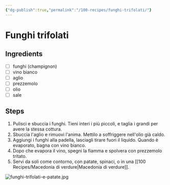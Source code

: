 ```yaml
---
{"dg-publish":true,"permalink":"/100-recipes/funghi-trifolati/"}
---
```


# Funghi trifolati
## Ingredients
- [ ] funghi (champignon)
- [ ] vino bianco
- [ ] aglio
- [ ] prezzemolo
- [ ] olio
- [ ] sale
## Steps
1. Pulisci e sbuccia i funghi. Tieni interi i più piccoli, e taglia i grandi per avere la stessa cottura.
2. Sbuccia l'aglio e rimuovi l'anima. Mettilo a soffriggere nell'olio già caldo.
3. Aggiungi i funghi alla padella, lasciagli tirare fuori il liquido. Quando è evaporato, bagna con vino bianco.
4. Dopo che evapora il vino, spegni la fiamma e spolvera con prezzemolo tritato.
5. Servi da soli come contorno, con patate, spinaci, o in una [[100 Recipes/Macedonia di verdure\|Macedonia di verdure]].

![funghi-trifolati-e-patate.jpg](/img/user/999%20Embeds/funghi-trifolati-e-patate.jpg)